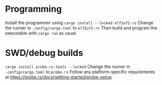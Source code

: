 # Programming
Install the programmer using
`cargo install --locked elf2uf2-rs`
Change the runner in `.config/cargo.toml` to `elf2uf2-rs`
Then build and program the executable with
`cargo run` 
as usual.

# SWD/debug builds
`cargo install probe-rs-tools --locked`
Change the runner in `.config/cargo.toml` to `probe-rs`
Follow any platform-specific requirements at https://probe.rs/docs/getting-started/probe-setup
